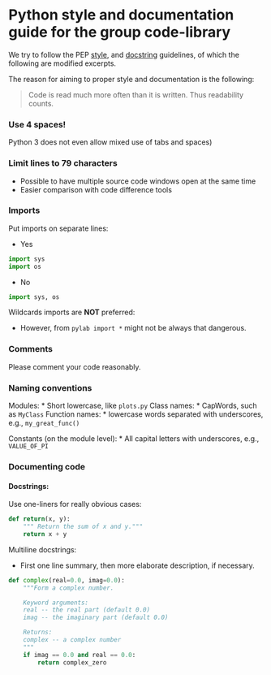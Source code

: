 # Python style and documentation guide for the group code-library

We try to follow the PEP [style](http://legacy.python.org/dev/peps/pep-0008/), 
and [docstring](http://legacy.python.org/dev/peps/pep-0257/) guidelines, of which the following are modified excerpts.

The reason for aiming to proper style and documentation is the following:

> Code is read much more often than it is written.
> Thus readability counts.


### Use 4 spaces!
Python 3 does not even allow mixed use of tabs and spaces)

### Limit lines to 79 characters
* Possible to have multiple source code windows open at the same time
* Easier comparison with code difference tools


### Imports
Put imports on separate lines:

* Yes

```python
import sys
import os
```

*  No

```python
import sys, os
```

Wildcards imports are **NOT** preferred:
* However, from `pylab import *` might not be always that dangerous.


### Comments
Please comment your code reasonably.

### Naming conventions
Modules:
	* Short lowercase, like `plots.py`
Class names:
	* CapWords, such as `MyClass`
Function names:
	* lowercase words separated with underscores, e.g., `my_great_func()`

Constants (on the module level):
	* All capital letters with underscores, e.g., `VALUE_OF_PI`

### Documenting code

#### Docstrings:

Use one-liners for really obvious cases:

```python
def return(x, y):
	""" Return the sum of x and y."""
	return x + y
```

Multiline docstrings:
* First one line summary, then more elaborate description, if necessary.

```python
def complex(real=0.0, imag=0.0):
    """Form a complex number.

    Keyword arguments:
    real -- the real part (default 0.0)
    imag -- the imaginary part (default 0.0)

    Returns:
    complex -- a complex number
    """
    if imag == 0.0 and real == 0.0:
        return complex_zero
```
